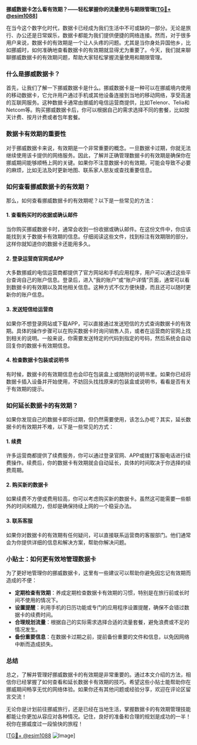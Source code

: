 **挪威数据卡怎么看有效期？——轻松掌握你的流量使用与期限管理[[TG💪+ @esim1088](https://t.me/s/esim1088)]**

在当今这个数字化时代，数据卡已经成为我们生活中不可或缺的一部分。无论是旅行、办公还是日常娱乐，数据卡都能为我们提供便捷的网络连接。然而，对于很多用户来说，数据卡的有效期是一个让人头疼的问题。尤其是当你身处异国他乡，比如挪威时，如何准确地查看数据卡的有效期就显得尤为重要了。今天，我们就来聊聊挪威数据卡的有效期问题，帮助大家轻松掌握流量使用和期限管理。

### 什么是挪威数据卡？

首先，让我们了解一下挪威数据卡是什么。挪威数据卡是一种可以在挪威境内使用的移动数据卡，它允许用户通过手机或其他设备连接到当地的移动网络，享受高速的互联网服务。这种数据卡通常由挪威的电信运营商提供，比如Telenor、Telia和Netcom等。购买挪威数据卡后，你可以根据自己的需求选择不同的套餐，比如按天计费、按月计费或者包年套餐。

### 数据卡有效期的重要性

对于挪威数据卡来说，有效期是一个非常重要的概念。一旦数据卡过期，你就无法继续使用该卡提供的网络服务。因此，了解并正确管理数据卡的有效期是确保你在挪威期间能够顺畅上网的关键。如果你不注意数据卡的有效期，可能会导致不必要的麻烦，比如无法及时更新地图、联系家人朋友或查找重要信息。

### 如何查看挪威数据卡的有效期？

那么，如何查看挪威数据卡的有效期呢？以下是一些常见的方法：

#### 1. 查看购买时的收据或确认邮件

当你购买挪威数据卡时，通常会收到一份收据或确认邮件。在这份文件中，你应该能找到关于数据卡有效期的信息。仔细阅读这些文件，找到标注有效期限的部分，这样你就知道你的数据卡还能用多久。

#### 2. 登录运营商官网或APP

大多数挪威的电信运营商都提供了官方网站和手机应用程序，用户可以通过这些平台查询自己的账户信息。登录后，进入“我的账户”或“账户详情”页面，通常可以看到数据卡的有效期以及其他相关信息。这种方式不仅方便快捷，而且还可以随时更新你的账户信息。

#### 3. 发送短信给运营商

如果你不想登录网站或下载APP，可以直接通过发送短信的方式查询数据卡的有效期。具体的操作步骤可以在购买数据卡时询问销售人员，或者在运营商的官网上找到相关的说明。一般来说，你需要发送特定的代码到指定的号码，然后系统会自动回复你的数据卡有效期信息。

#### 4. 检查数据卡包装或说明书

有时候，数据卡的有效期信息也会印在包装盒上或随附的说明书里。如果你已经将数据卡插入设备并开始使用，不妨回头找找原来的包装盒或说明书，看看是否有关于有效期的提示。

### 如何延长数据卡的有效期？

如果你发现自己的数据卡即将过期，但仍然需要使用，该怎么办呢？其实，延长数据卡的有效期并不难，以下是一些常见的方式：

#### 1. 续费

许多运营商都提供了续费服务，你可以通过登录官网、APP或拨打客服电话进行续费操作。续费后，你的数据卡有效期就会自动延长，具体的时间取决于你选择的续费周期。

#### 2. 购买新的数据卡

如果续费不方便或费用较高，你可以考虑购买新的数据卡。虽然这可能需要一些额外的时间和精力，但却是确保持续上网的一个稳妥办法。

#### 3. 联系客服

如果你对数据卡的有效期有任何疑问，可以直接联系运营商的客服部门。他们通常会为你提供详细的信息和解决方案，帮助你解决问题。

### 小贴士：如何更有效地管理数据卡

为了更好地管理你的挪威数据卡，这里有一些建议可以帮助你避免因忘记有效期而造成的不便：

- **定期检查有效期**：养成定期检查数据卡有效期的习惯，特别是在旅行前或长时间不使用的情况下。
- **设置提醒**：利用手机的日历功能或专门的应用程序设置提醒，确保不会错过数据卡的续费时间。
- **合理规划流量**：根据自己的实际需求选择合适的流量套餐，避免浪费或不足的情况发生。
- **备份重要信息**：在数据卡过期之前，提前备份重要的文件和信息，以免因网络中断而造成损失。

### 总结

总之，了解并管理好挪威数据卡的有效期是非常重要的。通过本文介绍的方法，相信你已经掌握了如何查看和延长数据卡有效期的技巧。希望这些小贴士能帮助你在挪威期间畅享无忧的网络体验。如果你还有其他问题或经验分享，欢迎在评论区留言交流！

无论你是计划前往挪威旅行，还是已经在当地生活，掌握数据卡的有效期管理技能都能让你更加从容应对各种情况。记住，良好的准备和合理的规划是成功的一半！祝你在挪威度过一段愉快的旅程！

[[TG💪+ @esim1088](https://t.me/s/esim1088) ![Image](https://i.postimg.cc/4NQfJmqS/Snipaste-2025-05-13-00-14-12.png)]
